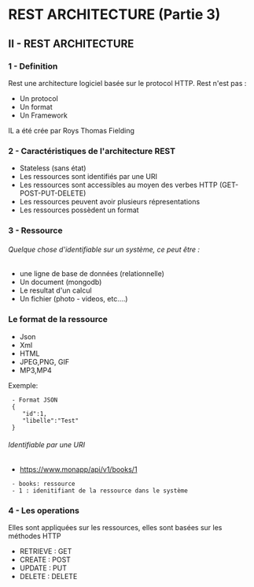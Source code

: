 # REST ARCHITECTURE (Partie 3)

## II - REST ARCHITECTURE

### 1 - Definition

Rest une architecture logiciel basée sur le protocol HTTP.
Rest n'est pas : 
* Un protocol
* Un format
* Un Framework

IL a été crée par Roys Thomas Fielding

###  2 - Caractéristiques de l'architecture REST

* Stateless (sans état)
* Les ressources sont identifiés par une URI
* Les ressources sont accessibles au moyen des verbes HTTP (GET-POST-PUT-DELETE)
* Les ressources peuvent avoir plusieurs répresentations
* Les ressources possèdent un format

### 3 - Ressource
###### Quelque chose d'identifiable sur un système, ce peut être :

 - une ligne de base de données (relationnelle)
 - Un document (mongodb)
 - Le resultat d'un calcul
 - Un fichier (photo - videos, etc....)

### Le format de la ressource
 - Json
 - Xml
 - HTML
 - JPEG,PNG, GIF
 - MP3,MP4

Exemple: 
```
 - Format JSON
 {
    "id":1,
    "libelle":"Test"
 }
```
###### Identifiable par une URI
 - https://www.monapp/api/v1/books/1

```
 - books: ressource
 - 1 : idenitifiant de la ressource dans le système
```
### 4 - Les operations
Elles sont appliquées sur les ressources, elles sont basées sur les méthodes HTTP

* RETRIEVE : GET
* CREATE : POST
* UPDATE : PUT
* DELETE : DELETE